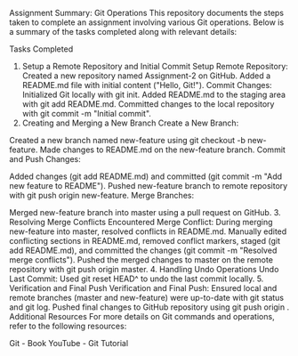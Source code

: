 Assignment Summary: Git Operations
This repository documents the steps taken to complete an assignment involving various Git operations. Below is a summary of the tasks completed along with relevant details:

Tasks Completed
1. Setup a Remote Repository and Initial Commit
Setup Remote Repository:
Created a new repository named Assignment-2 on GitHub.
Added a README.md file with initial content ("Hello, Git!").
Commit Changes:
Initialized Git locally with git init.
Added README.md to the staging area with git add README.md.
Committed changes to the local repository with git commit -m "Initial commit".
2. Creating and Merging a New Branch
Create a New Branch:

Created a new branch named new-feature using git checkout -b new-feature.
Made changes to README.md on the new-feature branch.
Commit and Push Changes:

Added changes (git add README.md) and committed (git commit -m "Add new feature to README").
Pushed new-feature branch to remote repository with git push origin new-feature.
Merge Branches:

Merged new-feature branch into master using a pull request on GitHub.
3. Resolving Merge Conflicts
Encountered Merge Conflict:
During merging new-feature into master, resolved conflicts in README.md.
Manually edited conflicting sections in README.md, removed conflict markers, staged (git add README.md), and committed the changes (git commit -m "Resolved merge conflicts").
Pushed the merged changes to master on the remote repository with git push origin master.
4. Handling Undo Operations
Undo Last Commit:
Used git reset HEAD^ to undo the last commit locally.
5. Verification and Final Push
Verification and Final Push:
Ensured local and remote branches (master and new-feature) were up-to-date with git status and git log.
Pushed final changes to GitHub repository using git push origin <branch>.
Additional Resources
For more details on Git commands and operations, refer to the following resources:

Git - Book
YouTube - Git Tutorial
